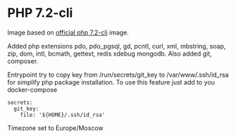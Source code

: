 # PHP 7.2-cli

Image based on [official php 7.2-cli](https://hub.docker.com/_/php/) image.

Added php extensions pdo, pdo_pgsql, gd, pcntl, curl, xml, mbstring, soap, zip, dom, intl, bcmath, gettext, redis xdebug mongodb.
Also added git, composer.

Entrypoint try to copy key from /run/secrets/git_key to /var/www/.ssh/id_rsa for simplify php package installation.
To use this feature just add to you docker-compose

    secrets:
      git_key:
        file: '${HOME}/.ssh/id_rsa'
        
Timezone set to Europe/Moscow